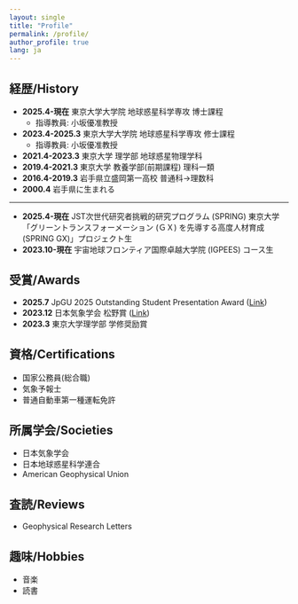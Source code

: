 ```yaml
---
layout: single
title: "Profile"
permalink: /profile/
author_profile: true
lang: ja
---
```


## 経歴/History

- __2025.4-現在__      東京大学大学院 地球惑星科学専攻 博士課程
  - 指導教員: 小坂優准教授
- __2023.4-2025.3__  東京大学大学院 地球惑星科学専攻 修士課程
  - 指導教員: 小坂優准教授
- __2021.4-2023.3__  東京大学 理学部 地球惑星物理学科
- __2019.4-2021.3__  東京大学 教養学部(前期課程) 理科一類
- __2016.4-2019.3__  岩手県立盛岡第一高校 普通科→理数科
- __2000.4__         岩手県に生まれる

---
- __2025.4-現在__  JST次世代研究者挑戦的研究プログラム (SPRING) 東京大学「グリーントランスフォーメーション (ＧＸ) を先導する高度人材育成 (SPRING GX)」プロジェクト生
- __2023.10-現在__ 宇宙地球フロンティア国際卓越大学院 (IGPEES) コース生

## 受賞/Awards
- __2025.7__ JpGU 2025 Outstanding Student Presentation Award ([Link](https://www.jpgu.org/ospa/2025meeting/))
- __2023.12__ 日本気象学会 松野賞 ([Link](https://www.metsoc.jp/about/awards/matsuno))
- __2023.3__ 東京大学理学部 学修奨励賞

## 資格/Certifications
- 国家公務員(総合職)
- 気象予報士
- 普通自動車第一種運転免許

## 所属学会/Societies
- 日本気象学会
- 日本地球惑星科学連合
- American Geophysical Union

## 査読/Reviews
- Geophysical Research Letters

## 趣味/Hobbies
<!--
<details><summary>音楽</summary>
90年代以降のオルタナティブロック・ポストロック
  - Sigur Rós, Mogwai, Radiohead, My Bloody Valentine
  - ストレイテナー, UNISON SQUARE GARDEN, cinema staff, キタニタツヤ
  - For Tracy Hyde, ひとひら, 雪国, sidenerds
- エレキギターもちょっとだけ弾けます
</details>
-->
- 音楽
- 読書